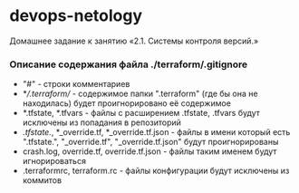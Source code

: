 # devops-netology
Домашнее задание к занятию «2.1. Системы контроля версий.»

### Описание содержания файла ./terraform/.gitignore

- "#" - строки комментариев
- **/.terraform/* - содержимое папки ".terraform" (где бы она не находилась) будет проигнорировано её содержимое
- *.tfstate, *.tfvars - файлы с расширением .tfstate, .tfvars будут исключены из попадания в репозиторий
- *.tfstate.*, *_override.tf, *_override.tf.json - файлы в имени который есть ".tfstate.", "_override.tf", "_override.tf.json" будут проигнорированы
- crash.log, override.tf, override.tf.json - файлы таким именем будут игнорироваться
- .terraformrc, terraform.rc - файлы конфигурации будут исключены из коммитов